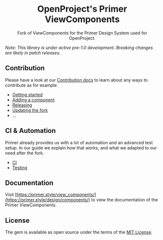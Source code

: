 <h1 align="center">OpenProject's Primer ViewComponents</h1>

<p align="center">Fork of ViewComponents for the Primer Design System used for OpenProject.</p>

_Note: This library is under active pre-1.0 development. Breaking changes are likely in patch releases._

## Contribution

Please have a look at our [Contribution docs](./docs/contributors/README.md) to learn about any ways to contribute as for example

* [Getting started](./docs/contributors/setup.md)
* [Adding a component](./docs/contributors/adding-components.md)
* [Releasing](./docs/contributors/releasing.md)
* [Updating the fork](./docs/contributors/updating-fork.md)
* ...

## CI & Automation

Primer already provides us with a lot of automation and an advanced test setup. In our guide we explain how that works, and what we adapted to our need after the fork.

* [CI](./docs/contributors/ci.md)
* [Testing](./docs/contributors/playwright-testing.md)

## Documentation

Visit [https://primer.style/view_components/](https://primer.style/design/components/) to view the documentation of the Primer ViewComponents.

## License

The gem is available as open source under the terms of the [MIT License](https://opensource.org/licenses/MIT).
